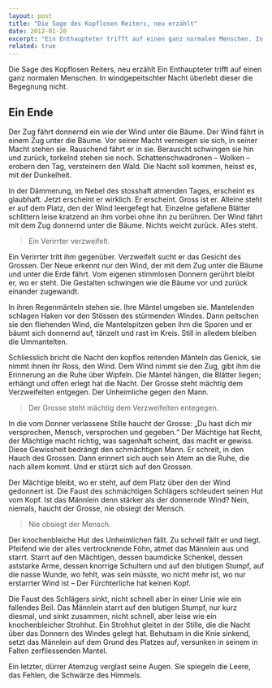 ```yaml
---
layout: post
title: "Die Sage des Kopflosen Reiters, neu erzählt"
date: 2012-01-20
excerpt: "Ein Enthaupteter trifft auf einen ganz normalen Menschen. In windgepeitschter Nacht überlebt dieser die Begegnung nicht."
related: true
---
```




Die Sage des Kopflosen Reiters, neu erzählt
Ein Enthaupteter trifft auf einen ganz normalen Menschen. In windgepeitschter Nacht überlebt dieser die Begegnung nicht.

## Ein Ende

Der Zug fährt donnernd ein wie der Wind unter die Bäume. Der Wind fährt in einem Zug unter die Bäume. Vor seiner Macht verneigen sie sich, in seiner Macht stehen sie. Rauschend fährt er in sie. Berauscht schwingen sie hin und zurück, torkelnd stehen sie noch. Schattenschwadronen – Wolken – erobern den Tag, versteinern den Wald. Die Nacht soll kommen, heisst es, mit der Dunkelheit.

In der Dämmerung, im Nebel des stosshaft atmenden Tages, erscheint es glaubhaft. Jetzt erscheint er wirklich. Er erscheint. Gross ist er. Alleine steht er auf dem Platz, den der Wind leergefegt hat. Einzelne gefallene Blätter schlittern leise kratzend an ihm vorbei ohne ihn zu berühren. Der Wind fährt mit dem Zug donnernd unter die Bäume. Nichts weicht zurück. Alles steht.

> Ein Verirrter verzweifelt.

Ein Verirrter tritt ihm gegenüber. Verzweifelt sucht er das Gesicht des Grossen. Der Neue erkennt nur den Wind, der mit dem Zug unter die Bäume und unter die Erde fährt. Vom eigenen stimmlosen Donnern gerührt bleibt er, wo er steht. Die Gestalten schwingen wie die Bäume vor und zurück einander zugewandt.

In ihren Regenmänteln stehen sie. Ihre Mäntel umgeben sie. Mantelenden schlagen Haken vor den Stössen des stürmenden Windes. Dann peitschen sie den fliehenden Wind, die Mantelspitzen geben ihm die Sporen und er bäumt sich donnernd auf, tänzelt und rast im Kreis. Still in alledem bleiben die Ummantelten.

Schliesslich bricht die Nacht den kopflos reitenden Mänteln das Genick, sie nimmt ihnen ihr Ross, den Wind. Dem Wind nimmt sie den Zug, gibt ihm die Erinnerung an die Ruhe über Wipfeln. Die Mäntel hängen, die Blätter liegen; erhängt und offen erlegt hat die Nacht. Der Grosse steht mächtig dem Verzweifelten entgegen. Der Unheimliche gegen den Mann.

> Der Grosse steht mächtig dem Verzweifelten entegegen.

In die vom Donner verlassene Stille haucht der Grosse: „Du hast dich mir versprochen, Mensch, versprochen und gegeben.“ Der Mächtige hat Recht, der Mächtige macht richtig, was sagenhaft scheint, das macht er gewiss. Diese Gewissheit bedrängt den schmächtigen Mann. Er schreit, in den Hauch des Grossen. Dann erinnert sich auch sein Atem an die Ruhe, die nach allem kommt. Und er stürzt sich auf den Grossen.

Der Mächtige bleibt, wo er steht, auf dem Platz über den der Wind gedonnert ist. Die Faust des schmächtigen Schlägers schleudert seinen Hut vom Kopf. Ist das Männlein denn stärker als der donnernde Wind? Nein, niemals, haucht der Grosse, nie obsiegt der Mensch.

> Nie obsiegt der Mensch.

Der knochenbleiche Hut des Unheimlichen fällt. Zu schnell fällt er und liegt. Pfeifend wie der alles vertrocknende Föhn, atmet das Männlein aus und starrt. Starrt auf den Mächtigen, dessen baumdicke Schenkel, dessen aststarke Arme, dessen knorrige Schultern und auf den blutigen Stumpf, auf die nasse Wunde, wo fehlt, was sein müsste, wo nicht mehr ist, wo nur erstarrter Wind ist – Der Fürchterliche hat keinen Kopf.

Die Faust des Schlägers sinkt, nicht schnell aber in einer Linie wie ein fallendes Beil. Das Männlein starrt auf den blutigen Stumpf, nur kurz diesmal, und sinkt zusammen, nicht schnell, aber leise wie ein knochenbleicher Strohhut. Ein Strohhut gleitet in der Stille, die die Nacht über das Donnern des Windes gelegt hat. Behutsam in die Knie sinkend, setzt das Männlein auf dem Grund des Platzes auf, versunken in seinem in Falten zerfliessenden Mantel.

Ein letzter, dürrer Atemzug verglast seine Augen. Sie spiegeln die Leere, das Fehlen, die Schwärze des Himmels.